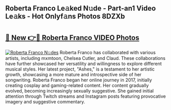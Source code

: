 ## Roberta Franco Le𝚊ked N𝚞de - Part-an1 Video Le𝚊ks - Hot Onlyf𝚊ns Photos 8DZXb

# <h2><a href="http://ab16801.deff.icu/?id=Roberta+Franco">🔗 New 👉🔴 Roberta Franco VIDEO Photos</a></h2>

[![Roberta Franco N𝚞des](https://i.imgur.com/rIISA9y.gif)](http://ab16801.deff.icu/?id=Roberta+Franco)
Roberta Franco has collaborated with various artists, including mxmtoon, Chelsea Cutler, and Claud. These collaborations have further showcased her versatility and willingness to explore different musical styles. Her latest project, "Ashes," is a testament to her artistic growth, showcasing a more mature and introspective side of her songwriting. Roberta Franco began her online journey in 2017, initially creating cosplay and gaming-related content. Her content gradually evolved, becoming increasingly sexually suggestive. She gained initial attention through Twitch streams and Instagram posts featuring provocative imagery and suggestive commentary.
